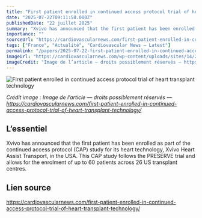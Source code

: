 ```yaml
---
title: "First patient enrolled in continued access protocol trial of heart transplant technology"
date: "2025-07-22T09:11:58.000Z"
publishedDate: "22 juillet 2025"
summary: "Xvivo has announced that the first patient has been enrolled as part of the continued access protocol (CAP) study for its heart technology, Xvivo Heart Assist Transport, in the USA. This CAP study follows the PRESERVE trial and allows for the enrolment of up to 60 patients across 26 US transplant centres."
importance: ""
sourceUrl: "https://cardiovascularnews.com/first-patient-enrolled-in-continued-access-protocol-trial-of-heart-transplant-technology/"
tags: ["France", "Actualité", "Cardiovascular News — Latest"]
permalink: "/papers/2025-07-22-first-patient-enrolled-in-continued-access-protocol-trial-of-heart-transplant-technology"
imageUrl: "https://cardiovascularnews.com/wp-content/uploads/sites/14/2025/07/XVIVO-Heart-Assist-Transport.png"
imageCredit: "Image de l’article — droits possiblement réservés — https://cardiovascularnews.com/first-patient-enrolled-in-continued-access-protocol-trial-of-heart-transplant-technology/"
---
```


![First patient enrolled in continued access protocol trial of heart transplant technology](https://cardiovascularnews.com/wp-content/uploads/sites/14/2025/07/XVIVO-Heart-Assist-Transport.png)

*Crédit image : Image de l’article — droits possiblement réservés — https://cardiovascularnews.com/first-patient-enrolled-in-continued-access-protocol-trial-of-heart-transplant-technology/*

## L’essentiel

Xvivo has announced that the first patient has been enrolled as part of the continued access protocol (CAP) study for its heart technology, Xvivo Heart Assist Transport, in the USA. This CAP study follows the PRESERVE trial and allows for the enrolment of up to 60 patients across 26 US transplant centres.

## Lien source

https://cardiovascularnews.com/first-patient-enrolled-in-continued-access-protocol-trial-of-heart-transplant-technology/
